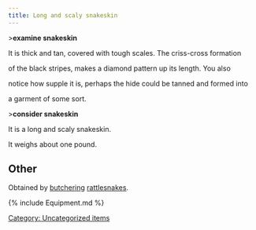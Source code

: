 ```yaml
---
title: Long and scaly snakeskin
---
```


\>**examine snakeskin**

It is thick and tan, covered with tough scales. The criss-cross
formation

of the black stripes, makes a diamond pattern up its length. You also

notice how supple it is, perhaps the hide could be tanned and formed
into

a garment of some sort.

\>**consider snakeskin**

It is a long and scaly snakeskin.

It weighs about one pound.

## Other

Obtained by [butchering](butcher "wikilink")
[rattlesnakes](rattlesnake "wikilink").

{% include Equipment.md %}

[Category: Uncategorized
items](Category:_Uncategorized_items "wikilink")
